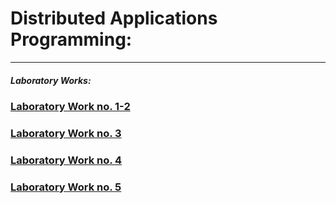 # Distributed Applications Programming:
-------
##### Laboratory Works:

### [Laboratory Work no. 1-2](https://github.com/andreicap/Distributed-Applications-Programming/tree/master/Lab1)

### [Laboratory Work no. 3](https://github.com/andreicap/Distributed-Applications-Programming)

### [Laboratory Work no. 4](https://github.com/andreicap/Distributed-Applications-Programming)

### [Laboratory Work no. 5](/#)
